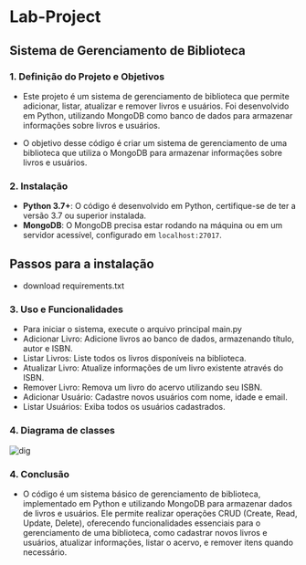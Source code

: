# Lab-Project

## Sistema de Gerenciamento de Biblioteca
### 1. Definição do Projeto e Objetivos
*  Este projeto é um sistema de gerenciamento de biblioteca que permite adicionar, listar, atualizar e remover livros e usuários. Foi desenvolvido em Python, utilizando MongoDB como banco de dados para armazenar informações sobre livros e usuários.

*  O objetivo desse código é criar um sistema de gerenciamento de uma biblioteca que utiliza o MongoDB para armazenar informações sobre livros e usuários.

 ### 2. Instalação 
- **Python 3.7+**: O código é desenvolvido em Python, certifique-se de ter a versão 3.7 ou superior instalada.
- **MongoDB**: O MongoDB precisa estar rodando na máquina ou em um servidor acessível, configurado em `localhost:27017`.

 ## Passos para a instalação
* download requirements.txt

 ### 3. Uso e Funcionalidades

 * Para iniciar o sistema, execute o arquivo principal main.py
 * Adicionar Livro: Adicione livros ao banco de dados, armazenando título, autor e ISBN.
 * Listar Livros: Liste todos os livros disponíveis na biblioteca.
 * Atualizar Livro: Atualize informações de um livro existente através do ISBN.
 * Remover Livro: Remova um livro do acervo utilizando seu ISBN.
 * Adicionar Usuário: Cadastre novos usuários com nome, idade e email.
 * Listar Usuários: Exiba todos os usuários cadastrados.


 ### 4. Diagrama de classes
![dig](https://github.com/user-attachments/assets/04afbac6-9d20-4df3-b5c9-4185129785d2)

### 4. Conclusão

- O código é um sistema básico de gerenciamento de biblioteca, implementado em Python e utilizando MongoDB para armazenar dados de livros e usuários. Ele permite realizar operações CRUD (Create, Read, Update, Delete), oferecendo funcionalidades essenciais para o gerenciamento de uma biblioteca, como cadastrar novos livros e usuários, atualizar informações, listar o acervo, e remover itens quando necessário.
